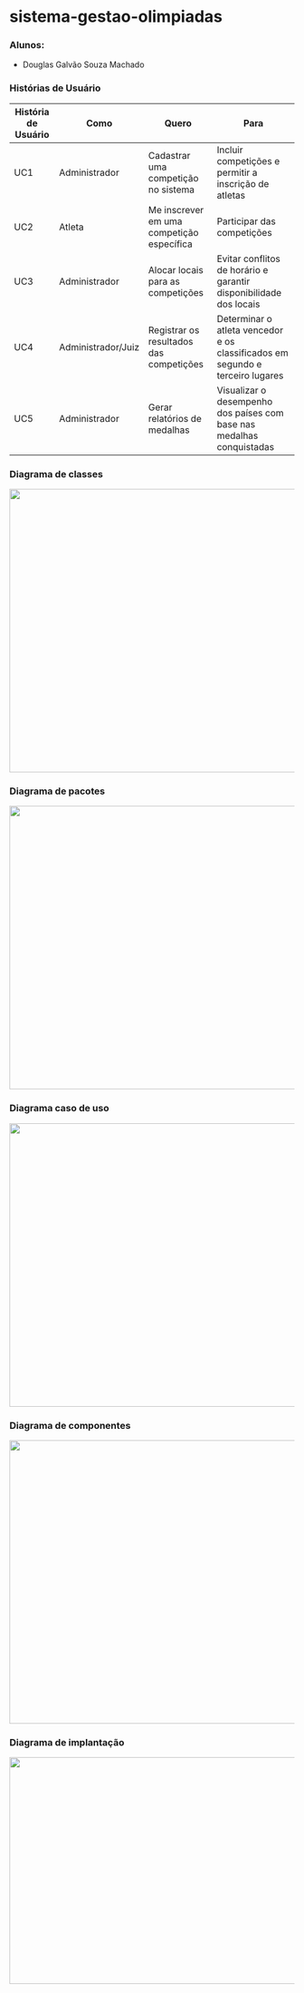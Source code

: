 # sistema-gestao-olimpiadas

### Alunos: 
- Douglas Galvão Souza Machado

  
### Histórias de Usuário
| **História de Usuário** | **Como**           | **Quero**                                | **Para**                                       |
|-------------------------|--------------------|----------------------------------------- |------------------------------------------------|
| UC1                     | Administrador      | Cadastrar uma competição no sistema      | Incluir competições e permitir a inscrição de atletas |
| UC2                     | Atleta             | Me inscrever em uma competição específica| Participar das competições                     |
| UC3                     | Administrador      | Alocar locais para as competições        | Evitar conflitos de horário e garantir disponibilidade dos locais |
| UC4                     | Administrador/Juiz | Registrar os resultados das competições  | Determinar o atleta vencedor e os classificados em segundo e terceiro lugares |
| UC5                     | Administrador      | Gerar relatórios de medalhas             | Visualizar o desempenho dos países com base nas medalhas conquistadas |

### Diagrama de classes
<img width="800px" height="500px" src="https://github.com/douglasgalvao/sistema-gestao-olimpiadas/blob/main/imagens/diagrama-de-classes.png"/>

### Diagrama de pacotes
<img width="800px" height="500px" src="https://github.com/douglasgalvao/sistema-gestao-olimpiadas/blob/main/imagens/diagrama-de-pacotes.png"/>

### Diagrama caso de uso
<img width="800px" height="500px" src="https://github.com/douglasgalvao/sistema-gestao-olimpiadas/blob/main/imagens/diagrama-caso-de-uso.png"/>

### Diagrama de componentes
<img width="800px" height="500px" src="https://github.com/douglasgalvao/sistema-gestao-olimpiadas/blob/main/imagens/diagrama-de-componentes.png"/>

### Diagrama de implantação
<img width="800px" height="400px" src="https://github.com/douglasgalvao/sistema-gestao-olimpiadas/blob/main/imagens/diagrama-de-implantacao.png"/>
